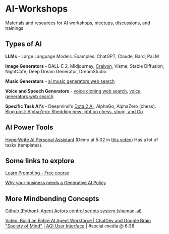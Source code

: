 # AI-Workshops
Materials and resources for AI workshops, meetups, discussions, and trainings

## Types of AI
**LLMs** - Large Language Models. Examples: ChatGPT, Claude, Bard, PaLM

**Image Generators** - DALL-E 2, Midjourney, [Craiyon](https://www.craiyon.com/), Visme, Stable Diffusion, NightCafe, Deep Dream Generator, DreamStudio

**Music Generators** - [ai music generators web search](https://www.google.com/search?q=ai+music+generators)

**Voice and Speech Generators** - [voice cloning web search](https://www.google.com/search?q=ai+voice+cloning), [voice generators web search](https://www.google.com/search?q=ai+voice+generators)

**Specific Task AI's** - Deepmind's [Dota 2 AI](https://openai.com/research?topics=dota-2), AlphaGo, AlphaZero (chess). [Blog post: AlphaZero: Shedding new light on chess, shogi, and Go](https://deepmind.google/discover/blog/alphazero-shedding-new-light-on-chess-shogi-and-go/)

## AI Power Tools
[HyperWrite AI Personal Assistant](https://www.hyperwriteai.com/personal-assistant) (Demo at 5:02 in [this video](https://youtu.be/HNc4lUh_Za4?si=uaSi1WS7YhwYCkYe))
Has a lot of tasks (templates).


## Some links to explore
[Learn Prompting - Free course](https://learnprompting.org/)

[Why your business needs a Generative AI Policy](https://www.aihr.com/blog/generative-ai-policy/)


## More Mindbending Concepts
[Github (Python): Agent Actors control scripts system (shaman-ai)](https://github.com/shaman-ai/agent-actors)

[Video: Build an Entire AI Agent Workforce | ChatDev and Google Brain "Society of Mind" | AGI User Interface](https://youtu.be/5Zj_zstLLP4?si=MJdUAvnJsOV_tGwd) | #social-media @ 6:38


